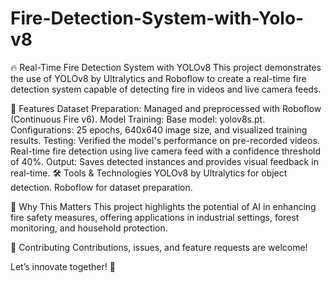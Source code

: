 # Fire-Detection-System-with-Yolo-v8
🔥 Real-Time Fire Detection System with YOLOv8
This project demonstrates the use of YOLOv8 by Ultralytics and Roboflow to create a real-time fire detection system capable of detecting fire in videos and live camera feeds.

🚀 Features
Dataset Preparation: Managed and preprocessed with Roboflow (Continuous Fire v6).
Model Training:
Base model: yolov8s.pt.
Configurations: 25 epochs, 640x640 image size, and visualized training results.
Testing:
Verified the model's performance on pre-recorded videos.
Real-time fire detection using live camera feed with a confidence threshold of 40%.
Output: Saves detected instances and provides visual feedback in real-time.
🛠️ Tools & Technologies
YOLOv8 by Ultralytics for object detection.
Roboflow for dataset preparation.
 
🌟 Why This Matters
This project highlights the potential of AI in enhancing fire safety measures, offering applications in industrial settings, forest monitoring, and household protection.

🤝 Contributing
Contributions, issues, and feature requests are welcome!



Let’s innovate together! 🌟
